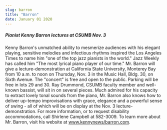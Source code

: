 ```yaml
---
slug: barron
title: "Barron"
date: January 01 2020
---
```


<h5>Pianist Kenny Barron lectures at CSUMB Nov. 3</h5><p>Kenny Barron's unmatched ability to mesmerize audiences with his elegant playing, sensitive melodies and infectious rhythms inspired the Los Angeles Times to name him "one of the top jazz pianists in the world." Jazz Weekly has called him "The most lyrical piano player of our time." Mr. Barron will give a lecture-demonstration at California State University, Monterey Bay from 10 a.m. to noon on Thursday, Nov. 3 in the Music Hall, Bldg. 30, on Sixth Avenue. The "concert" is free and open to the public. Parking will be free in lots 29 and 30. Ray Drummond, CSUMB faculty member and well-known bassist, will sit in on several pieces. Much admired for his capacity to extract lovely tonal sounds from the piano, Mr. Barron also knows how to deliver up-tempo improvisations with grace, elegance and a powerful sense of swing - all of which will be on display at the Nov. 3 lecture-demonstration. For more information, or to request disability accommodations, call Shirlene Campbell at 582-3009. To learn more about Mr. Barron, visit his website at <a href="http://www.kennybarron.com">www.kennynews/barron.com</a>.
</p>
